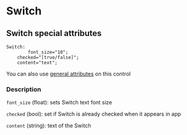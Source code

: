 # Switch

## Switch special attributes
    Switch:
    	    font_size="10";
	    checked="[true/false]";
	    content="text";

You can also use [general attributes](https://github.com/d3m0n-project/d3m0n_os/blob/main/rootfs/usr/share/d3m0n/documentation/GeneralAttributes.md) on this control

### Description
`font_size` (float): sets Switch text font size

`checked` (bool): set if Switch is already checked when it appears in app

`content` (string): text of the Switch
